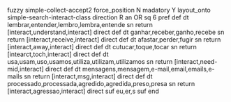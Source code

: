 fuzzy simple-collect-accept2
   force_position N
   madatory Y
   layout_onto simple-search-interact-class
   direction R
   an OR
   sq 6
   pref 
   def 
    dt lembrar,entender,lembro,lembra,entende
    sn 
    return [interact,understand,interact]
    direct 
   def 
    dt ganhar,receber,ganho,recebe
    sn 
    return [interact,receive,interact]
    direct 
   def 
    dt afastar,perder,fugir
    sn 
    return [interact,away,interact]
    direct 
   def 
    dt cutucar,toque,tocar
    sn 
    return [intearct,toch,interact]
    direct 
   def 
    dt usa,usam,uso,usamos,utiliza,utilizam,utilizamos
    sn 
    return [interact,need-mid,interact]
    direct 
   def 
    dt mensagens,mensagem,e-mail,email,emails,e-mails
    sn 
    return [interact,msg,interact]
    direct 
   def 
    dt processado,processada,agredido,agredida,preso,presa
    sn 
    return [interact,agressao,interact]
    direct 
   suf eu,er,s
   suf 
end
